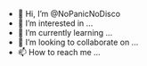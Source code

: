 - 👋 Hi, I’m @NoPanicNoDisco
- 👀 I’m interested in ...
- 🌱 I’m currently learning ...
- 💞️ I’m looking to collaborate on ...
- 📫 How to reach me ...

<!---
NoPanicNoDisco/NoPanicNoDisco is a ✨ special ✨ repository because its `README.md` (this file) appears on your GitHub profile.
You can click the Preview link to take a look at your changes.
--->
